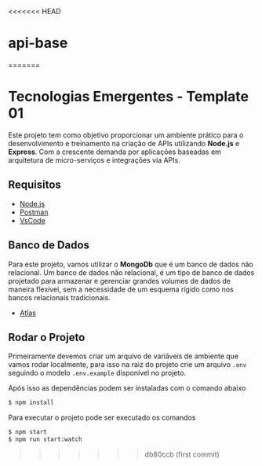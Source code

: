 <<<<<<< HEAD
# api-base
=======
# Tecnologias Emergentes - Template 01

Este projeto tem como objetivo proporcionar um ambiente prático para o desenvolvimento e treinamento na criação de APIs utilizando **Node.js** e **Express**. Com a crescente demanda por aplicações baseadas em arquitetura de micro-serviços e integrações via APIs.

## Requisitos

- [Node.js](https://nodejs.org/)
- [Postman](https://www.postman.com/)
- [VsCode](https://code.visualstudio.com/)

## Banco de Dados

Para este projeto, vamos utilizar o **MongoDb** que é um banco de dados não relacional. Um banco de dados não relacional, é um tipo de banco de dados projetado para armazenar e gerenciar grandes volumes de dados de maneira flexível, sem a necessidade de um esquema rígido como nos bancos relacionais tradicionais.

- [Atlas](https://account.mongodb.com/)

## Rodar o Projeto

Primeiramente devemos criar um arquivo de variáveis de ambiente que vamos rodar localmente, para isso na raiz do projeto crie um arquivo `.env` seguindo o modelo `.env.example` disponível no projeto.

Após isso as dependências podem ser instaladas com o comando abaixo

```bash
$ npm install
```

Para executar o projeto pode ser executado os comandos

```bash
$ npm start
$ npm run start:watch
```
>>>>>>> db80ccb (first commit)

